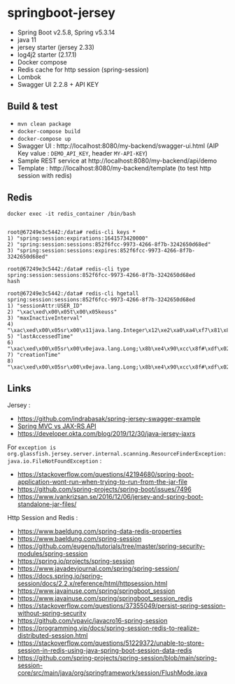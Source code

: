 # springboot-jersey

 - Spring Boot v2.5.8, Spring v5.3.14
 - java 11
 - jersey starter (jersey 2.33)
 - log4j2 starter (2.17.1)
 - Docker compose
 - Redis cache for http session (spring-session)
 - Lombok
 - Swagger UI 2.2.8 + API KEY
 
## Build & test

 - `mvn clean package`
 - `docker-compose build`
 - `docker-compose up`
 - Swagger UI : http://localhost:8080/my-backend/swagger-ui.html (AIP Key value : `DEMO_API_KEY`, header `MY-API-KEY`)
 - Sample REST service at http://localhost:8080/my-backend/api/demo
 - Template : http://localhost:8080/my-backend/template (to test http session with redis)


## Redis

```
docker exec -it redis_container /bin/bash


root@67249e3c5442:/data# redis-cli keys *
1) "spring:session:expirations:1641573420000"
2) "spring:session:sessions:852f6fcc-9973-4266-8f7b-3242650d68ed"
3) "spring:session:sessions:expires:852f6fcc-9973-4266-8f7b-3242650d68ed"

root@67249e3c5442:/data# redis-cli type spring:session:sessions:852f6fcc-9973-4266-8f7b-3242650d68ed
hash

root@67249e3c5442:/data# redis-cli hgetall spring:session:sessions:852f6fcc-9973-4266-8f7b-3242650d68ed
1) "sessionAttr:USER_ID"
2) "\xac\xed\x00\x05t\x00\x05keuss"
3) "maxInactiveInterval"
4) "\xac\xed\x00\x05sr\x00\x11java.lang.Integer\x12\xe2\xa0\xa4\xf7\x81\x878\x02\x00\x01I\x00\x05valuexr\x00\x10java.lang.Number\x86\xac\x95\x1d\x0b\x94\xe0\x8b\x02\x00\x00xp\x00\x00\a\b"
5) "lastAccessedTime"
6) "\xac\xed\x00\x05sr\x00\x0ejava.lang.Long;\x8b\xe4\x90\xcc\x8f#\xdf\x02\x00\x01J\x00\x05valuexr\x00\x10java.lang.Number\x86\xac\x95\x1d\x0b\x94\xe0\x8b\x02\x00\x00xp\x00\x00\x01~5P\xd3\xcf"
7) "creationTime"
8) "\xac\xed\x00\x05sr\x00\x0ejava.lang.Long;\x8b\xe4\x90\xcc\x8f#\xdf\x02\x00\x01J\x00\x05valuexr\x00\x10java.lang.Number\x86\xac\x95\x1d\x0b\x94\xe0\x8b\x02\x00\x00xp\x00\x00\x01~5IW2"
```

## Links

Jersey :

 - https://github.com/indrabasak/spring-jersey-swagger-example
 - [Spring MVC vs JAX-RS API](https://www.baeldung.com/rest-api-jax-rs-vs-spring)
 - https://developer.okta.com/blog/2019/12/30/java-jersey-jaxrs

For `exception is org.glassfish.jersey.server.internal.scanning.ResourceFinderException: java.io.FileNotFoundException` :

 - https://stackoverflow.com/questions/42194680/spring-boot-application-wont-run-when-trying-to-run-from-the-jar-file
 - https://github.com/spring-projects/spring-boot/issues/7496
 - https://www.ivankrizsan.se/2016/12/06/jersey-and-spring-boot-standalone-jar-files/

Http Session and Redis :

 - https://www.baeldung.com/spring-data-redis-properties
 - https://www.baeldung.com/spring-session
 - https://github.com/eugenp/tutorials/tree/master/spring-security-modules/spring-session
 - https://spring.io/projects/spring-session
 - https://www.javadevjournal.com/spring/spring-session/
 - https://docs.spring.io/spring-session/docs/2.2.x/reference/html/httpsession.html
 - https://www.javainuse.com/spring/springboot_session
 - https://www.javainuse.com/spring/springboot_session_redis
 - https://stackoverflow.com/questions/37355049/persist-spring-session-without-spring-security
 - https://github.com/vpavic/javacro16-spring-session
 - https://programming.vip/docs/spring-session-redis-to-realize-distributed-session.html
 - https://stackoverflow.com/questions/51229372/unable-to-store-session-in-redis-using-java-spring-boot-session-data-redis
 - https://github.com/spring-projects/spring-session/blob/main/spring-session-core/src/main/java/org/springframework/session/FlushMode.java




